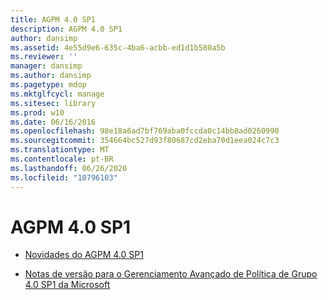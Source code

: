 ```yaml
---
title: AGPM 4.0 SP1
description: AGPM 4.0 SP1
author: dansimp
ms.assetid: 4e55d9e6-635c-4ba6-acbb-ed1d1b580a5b
ms.reviewer: ''
manager: dansimp
ms.author: dansimp
ms.pagetype: mdop
ms.mktglfcycl: manage
ms.sitesec: library
ms.prod: w10
ms.date: 06/16/2016
ms.openlocfilehash: 98e18a6ad7bf769aba0fccda0c14bb8ad0260990
ms.sourcegitcommit: 354664bc527d93f80687cd2eba70d1eea024c7c3
ms.translationtype: MT
ms.contentlocale: pt-BR
ms.lasthandoff: 06/26/2020
ms.locfileid: "10796103"
---
```

# AGPM 4.0 SP1


-   [Novidades do AGPM 4.0 SP1](whats-new-in-agpm-40-sp1.md)

-   [Notas de versão para o Gerenciamento Avançado de Política de Grupo 4.0 SP1 da Microsoft](release-notes-for-microsoft-advanced-group-policy-management-40-sp1.md)

 

 





